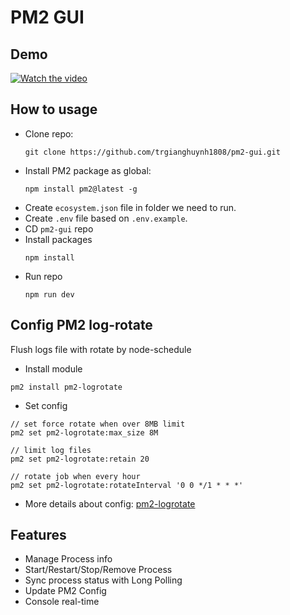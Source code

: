 # PM2 GUI

## Demo
[![Watch the video](https://img.youtube.com/vi/9zUQqnCJV_A/hqdefault.jpg)](https://www.youtube.com/watch?v=9zUQqnCJV_A)

## How to usage
- Clone repo:
  ```
  git clone https://github.com/trgianghuynh1808/pm2-gui.git
  ```
- Install PM2 package as global:
  ```
  npm install pm2@latest -g
  ```
- Create `ecosystem.json` file in folder we need to run.
- Create `.env` file based on `.env.example`.
- CD `pm2-gui` repo
- Install packages
  ```
  npm install
  ```
- Run repo
  ```
  npm run dev
  ```
  
## Config PM2 log-rotate
Flush logs file with rotate by node-schedule
- Install module
```
pm2 install pm2-logrotate
```
- Set config
```
// set force rotate when over 8MB limit
pm2 set pm2-logrotate:max_size 8M

// limit log files
pm2 set pm2-logrotate:retain 20

// rotate job when every hour
pm2 set pm2-logrotate:rotateInterval '0 0 */1 * * *'
```

- More details about config: [pm2-logrotate](https://www.npmjs.com/package/pm2-logrotate)
  
## Features
* Manage Process info
* Start/Restart/Stop/Remove Process
* Sync process status with Long Polling
* Update PM2 Config
* Console real-time
